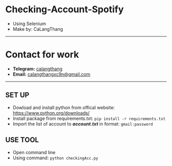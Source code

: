 # Checking-Account-Spotify
* Using Selenium
* Make by: CaLangThang

***

# Contact for work
* **Telegram:** [calangthang](https://t.me/it_is_daijobu)
* **Email:** calangthangxc9n@gmail.com

***

## **SET UP**
* Dowload and install python from offical website: https://www.python.org/downloads/
* Install package from requirements.txt: `pip install -r requirements.txt`
* Import the list of account to **_account.txt_** in format: `gmail:password`

## **USE TOOL**
* Open command line
* Using command: `python checkingAcc.py`
